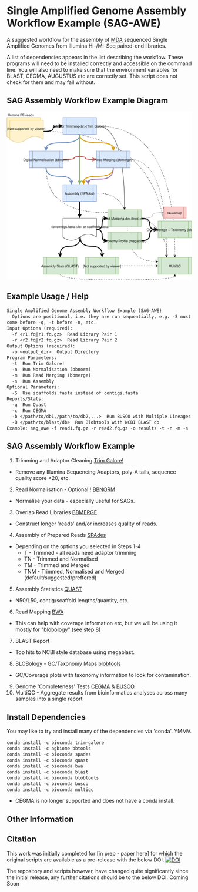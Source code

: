 # Single Amplified Genome Assembly Workflow Example (SAG-AWE)

A suggested workflow for the assembly of [MDA](https://en.wikipedia.org/wiki/Multiple_displacement_amplification) sequenced Single Amplified Genomes from Illumina Hi-/Mi-Seq paired-end libraries.

A list of dependencies appears in the list describing the workflow. These programs will need to be installed correctly and accessible on the command line. You will also need to make sure that the environment variables for BLAST, CEGMA, AUGUSTUS etc are correctly set. This script does not check for them and may fail without.

## SAG Assembly Workflow Example Diagram
![SAGAWE](https://raw.githubusercontent.com/guyleonard/sagawe/devel/images/SAGAWE.svg)

## Example Usage / Help
    Single Amplified Genome Assembly Workflow Example (SAG-AWE)
      Options are positional, i.e. they are run sequentially, e.g. -S must come before -q, -t before -n, etc.
    Input Options (required):
      -f <r1.fq|r1.fq.gz>  Read Library Pair 1
      -r <r2.fq|r2.fq.gz>  Read Library Pair 2
    Output Options (required):
      -o <output_dir>  Output Directory
    Program Parameters:
      -t  Run Trim Galore!
      -n  Run Normalisation (bbnorm)
      -m  Run Read Merging (bbmerge)
      -s  Run Assembly
    Optional Parameters:
      -S  Use scaffolds.fasta instead of contigs.fasta
    Reports/Stats:
      -q  Run Quast
      -c  Run CEGMA
      -b </path/to/db1,/path/to/db2,...>  Run BUSCO with Multiple Lineages
      -B </path/to/blast/db>  Run Blobtools with NCBI BLAST db
    Example: sag_awe -f read1.fq.gz -r read2.fq.gz -o results -t -n -m -s

## SAG Assembly Workflow Example
1. Trimming and Adaptor Cleaning [Trim Galore!](http://www.bioinformatics.babraham.ac.uk/projects/trim_galore/)
  * Remove any Illumina Sequencing Adaptors, poly-A tails, sequence quality score <20, etc.
2. Read Normalisation - Optional!! [BBNORM](http://jgi.doe.gov/data-and-tools/bbtools/bb-tools-user-guide/bbnorm-guide/)
  * Normalise your data - especially useful for SAGs.
3. Overlap Read Libraries [BBMERGE](http://jgi.doe.gov/data-and-tools/bbtools/bb-tools-user-guide/bbmerge-guide/)
  * Construct longer 'reads' and/or increases quality of reads.
4. Assembly of Prepared Reads [SPAdes](http://bioinf.spbau.ru/en/spades)
  * Depending on the options you selected in Steps 1-4
    * T - Trimmed - all reads need adaptor trimming
    * TN - Trimmed and Normalised
    * TM - Trimmed and Merged
    * TNM - Trimmed, Normalised and Merged (default/suggested/preffered)
5. Assembly Statistics [QUAST](http://bioinf.spbau.ru/quast)
  * N50/L50, contig/scaffold lengths/quantity, etc.
6. Read Mapping [BWA](https://github.com/lh3/bwa)
  * This can help with coverage information etc, but we will be using it mostly for "blobology" (see step 8)
7. BLAST Report
  * Top hits to NCBI style database using megablast.
8. BLOBology - GC/Taxonomy Maps [blobtools](https://github.com/DRL/blobtools)
  * GC/Coverage plots with taxonomy information to look for contamination.
9. Genome 'Completeness' Tests [CEGMA](http://korflab.ucdavis.edu/datasets/cegma/) & [BUSCO](http://busco.ezlab.org/v3/)
10. MultiQC - Aggregate results from bioinformatics analyses across many samples into a single report

## Install Dependencies

You may like to try and install many of the dependencies via 'conda'. YMMV.

    conda install -c bioconda trim-galore
    conda install -c agbiome bbtools
    conda install -c bioconda spades
    conda install -c bioconda quast
    conda install -c bioconda bwa
    conda install -c bioconda blast
    conda install -c bioconda blobtools
    conda install -c bioconda busco
    conda install -c bioconda multiqc 

* CEGMA is no longer supported and does not have a conda install.

## Other Information

## Citation
This work was initially completed for [in prep - paper here] for which the original scripts are available as a pre-release with the below DOI.
[![DOI](https://zenodo.org/badge/DOI/10.5281/zenodo.192677.svg)](https://doi.org/10.5281/zenodo.192677)

The repository and scripts however, have changed quite significantly since the initial release, any further citations should be to the below DOI.
Coming Soon
